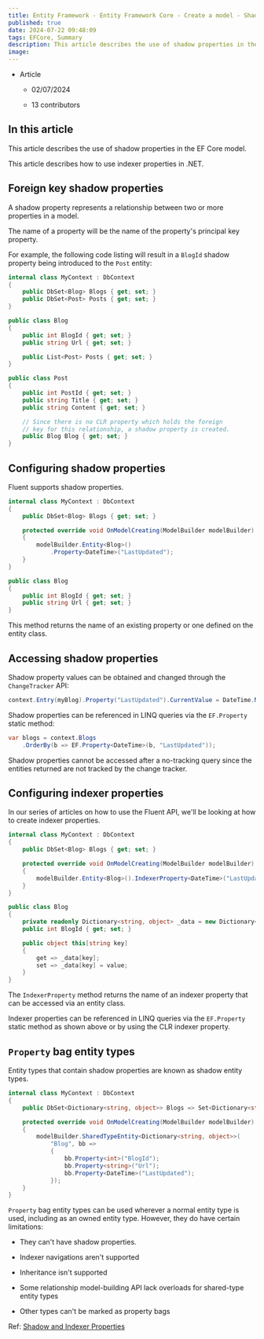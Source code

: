```yaml
---
title: Entity Framework - Entity Framework Core - Create a model - Shadow and indexer properties
published: true
date: 2024-07-22 09:48:09
tags: EFCore, Summary
description: This article describes the use of shadow properties in the EF Core model.
image:
---
```

- Article

  - 02/07/2024

  - 13 contributors

## In this article

This article describes the use of shadow properties in the EF Core model.

This article describes how to use indexer properties in .NET.

## Foreign key shadow properties

A shadow property represents a relationship between two or more properties in a model.

The name of a property will be the name of the property's principal key property.

For example, the following code listing will result in a ```BlogId``` shadow property being introduced to the ```Post``` entity:

```csharp
internal class MyContext : DbContext
{
    public DbSet<Blog> Blogs { get; set; }
    public DbSet<Post> Posts { get; set; }
}

public class Blog
{
    public int BlogId { get; set; }
    public string Url { get; set; }

    public List<Post> Posts { get; set; }
}

public class Post
{
    public int PostId { get; set; }
    public string Title { get; set; }
    public string Content { get; set; }

    // Since there is no CLR property which holds the foreign
    // key for this relationship, a shadow property is created.
    public Blog Blog { get; set; }
}
```

## Configuring shadow properties

Fluent supports shadow properties.

```csharp
internal class MyContext : DbContext
{
    public DbSet<Blog> Blogs { get; set; }

    protected override void OnModelCreating(ModelBuilder modelBuilder)
    {
        modelBuilder.Entity<Blog>()
            .Property<DateTime>("LastUpdated");
    }
}

public class Blog
{
    public int BlogId { get; set; }
    public string Url { get; set; }
}
```

This method returns the name of an existing property or one defined on the entity class.

## Accessing shadow properties

Shadow property values can be obtained and changed through the ```ChangeTracker``` API:

```csharp
context.Entry(myBlog).Property("LastUpdated").CurrentValue = DateTime.Now;
```

Shadow properties can be referenced in LINQ queries via the ```EF.Property``` static method:

```csharp
var blogs = context.Blogs
    .OrderBy(b => EF.Property<DateTime>(b, "LastUpdated"));
```

Shadow properties cannot be accessed after a no-tracking query since the entities returned are not tracked by the change tracker.

## Configuring indexer properties

In our series of articles on how to use the Fluent API, we'll be looking at how to create indexer properties.

```csharp
internal class MyContext : DbContext
{
    public DbSet<Blog> Blogs { get; set; }

    protected override void OnModelCreating(ModelBuilder modelBuilder)
    {
        modelBuilder.Entity<Blog>().IndexerProperty<DateTime>("LastUpdated");
    }
}

public class Blog
{
    private readonly Dictionary<string, object> _data = new Dictionary<string, object>();
    public int BlogId { get; set; }

    public object this[string key]
    {
        get => _data[key];
        set => _data[key] = value;
    }
}
```

The ```IndexerProperty``` method returns the name of an indexer property that can be accessed via an entity class.

Indexer properties can be referenced in LINQ queries via the ```EF.Property``` static method as shown above or by using the CLR indexer property.

## ```Property``` bag entity types

Entity types that contain shadow properties are known as shadow entity types.

```csharp
internal class MyContext : DbContext
{
    public DbSet<Dictionary<string, object>> Blogs => Set<Dictionary<string, object>>("Blog");

    protected override void OnModelCreating(ModelBuilder modelBuilder)
    {
        modelBuilder.SharedTypeEntity<Dictionary<string, object>>(
            "Blog", bb =>
            {
                bb.Property<int>("BlogId");
                bb.Property<string>("Url");
                bb.Property<DateTime>("LastUpdated");
            });
    }
}
```

 ```Property``` bag entity types can be used wherever a normal entity type is used, including as an owned entity type. However, they do have certain limitations:

- They can't have shadow properties.

- Indexer navigations aren't supported

- Inheritance isn't supported

- Some relationship model-building API lack overloads for shared-type entity types

- Other types can't be marked as property bags

Ref: [Shadow and Indexer Properties](https://learn.microsoft.com/en-us/ef/core/modeling/shadow-properties)